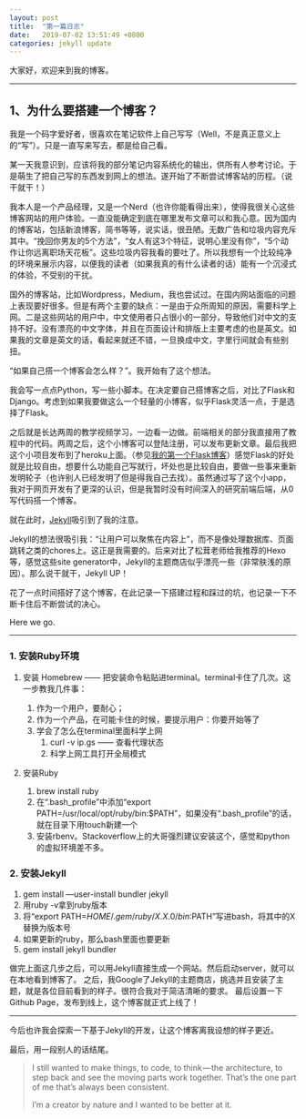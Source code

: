 ```yaml
---
layout: post
title:  "第一篇日志"
date:   2019-07-02 13:51:49 +0800
categories: jekyll update
---
```


大家好，欢迎来到我的博客。

---
## 1、为什么要搭建一个博客？

我是一个码字爱好者，很喜欢在笔记软件上自己写写（Well，不是真正意义上的“写”）。只是一直写来写去，都是给自己看。

某一天我意识到，应该将我的部分笔记内容系统化的输出，供所有人参考讨论。于是萌生了把自己写的东西发到网上的想法。遂开始了不断尝试博客站的历程。（说干就干！）

我本人是一个产品经理，又是一个Nerd（也许你能看得出来），使得我很关心这些博客网站的用户体验。一直没能确定到底在哪里发布文章可以和我心意。因为国内的博客站，包括新浪博客，简书等等，说实话，很丑陋。无数广告和垃圾内容充斥其中。“挽回你男友的5个方法”，“女人有这3个特征，说明心里没有你”，“5个动作让你远离职场天花板”。这些垃圾内容我看的要吐了。所以我想有一个比较纯净的环境来展示内容，以便我的读者（如果我真的有什么读者的话）能有一个沉浸式的体验，不受别的干扰。

国外的博客站，比如Wordpress，Medium，我也尝试过。在国内网站面临的问题上表现要好很多。但是有两个主要的缺点：一是由于众所周知的原因，需要科学上网。二是这些网站的用户中，中文使用者只占很小的一部分，导致他们对中文的支持不好。没有漂亮的中文字体，并且在页面设计和排版上主要考虑的也是英文。如果我的文章是英文的话，看起来就还不错，一旦换成中文，字里行间就会有些别扭。

“如果自己搭一个博客会怎么样？”。我开始有了这个想法。

我会写一点点Python，写一些小脚本。在决定要自己搭博客之后，对比了Flask和Django。考虑到如果我要做这么一个轻量的小博客，似乎Flask灵活一点，于是选择了Flask。

之后就是长达两周的教学视频学习，一边看一边做。前端相关的部分我直接用了教程中的代码。两周之后，这个小博客可以登陆注册，可以发布更新文章。最后我把这个小项目发布到了heroku上面。（参见[我的第一个Flask博客][flaskblog]）感觉Flask的好处就是比较自由，想要什么功能自己写就行，坏处也是比较自由，要做一些事来重新发明轮子（也许别人已经发明了但是得我自己去找）。虽然通过写了这个小app，我对于网页开发有了更深的认识，但是我暂时没有时间深入的研究前端后端，从0写代码搭一个博客。

就在此时，[Jekyll][jekyll]吸引到了我的注意。

Jekyll的想法很吸引我：“让用户可以聚焦在内容上”，而不是像处理数据库、页面跳转之类的chores上。这正是我需要的。后来对比了松茸老师给我推荐的Hexo等，感觉这些site generator中，Jekyll的主题商店似乎漂亮一些（非常肤浅的原因）。那么说干就干，Jekyll UP！

花了一点时间搭好了这个博客，在此记录一下搭建过程和踩过的坑，也记录一下不断卡住后不断尝试的决心。

Here we go.

---

### 1. 安装Ruby环境

1. 安装 Homebrew —— 把安装命令粘贴进terminal。terminal卡住了几次。这一步教我几件事：
	1. 作为一个用户，要耐心；
	2. 作为一个产品，在可能卡住的时候，要提示用户：你要开始等了
	3. 学会了怎么在terminal里面科学上网
		1. curl -v ip.gs —— 查看代理状态
		2. 科学上网工具打开全局模式

2. 安装Ruby
	1. brew install ruby
	2. 在“.bash_profile”中添加“export PATH=/usr/local/opt/ruby/bin:$PATH”，如果没有“.bash_profile”的话，就在目录下用touch新建一个
	3. 安装rbenv。Stackoverflow上的大哥强烈建议安装这个，感觉和python的虚拟环境差不多。

### 2. 安装Jekyll

1. gem install —user-install bundler jekyll
2. 用ruby -v拿到ruby版本
3. 将“export PATH=$HOME/.gem/ruby/X.X.0/bin:$PATH”写进bash，将其中的X替换为版本号
4.  如果更新的ruby，那么bash里面也要更新
5. gem install jekyll bundler

做完上面这几步之后，可以用Jekyll直接生成一个网站。然后启动server，就可以在本地看到博客了。
之后，我Google了Jekyll的主题商店，挑选并且安装了主题，就是各位目前看到的样子。很符合我对于简洁清晰的要求。
最后设置一下Github Page，发布到线上，这个博客就正式上线了！

---

今后也许我会探索一下基于Jekyll的开发，让这个博客离我设想的样子更近。

最后，用一段别人的话结尾。


> I still wanted to make things, to code, to think — the architecture, to step back and see the moving parts work together. That’s the one part of me that’s always been consistent.
>
> I’m a creator by nature and I wanted to be better at it.

[jekyll]:https://jekyllrb.com
[local]:http://localhost:4000/
[flaskblog]:https://ldch97.herokuapp.com

